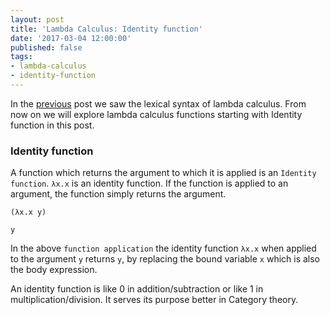 ```yaml
---
layout: post
title: 'Lambda Calculus: Identity function'
date: '2017-03-04 12:00:00'
published: false
tags:
- lambda-calculus
- identity-function
---
```


In the [previous](/lambda-calculus-lexical-syntax) post we saw the lexical syntax of lambda calculus. From now on we will explore lambda calculus functions starting with Identity function in this post.
### Identity function
A function which returns the argument to which it is applied is an `Identity function`.
`λx.x` is an identity function. If the function is applied to an argument, the function simply returns the argument.

``` 
(λx.x y)

y
```

In the above `function application` the identity function `λx.x` when applied to the argument `y` returns `y`, by replacing the bound variable `x` which is also the body expression.

An identity function is like 0 in addition/subtraction or like 1 in multiplication/division.
It serves its purpose better in Category theory.
